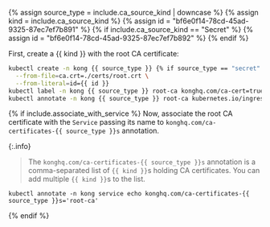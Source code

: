 {% assign source_type = include.ca_source_kind | downcase %}
{% assign kind = include.ca_source_kind %}
{% assign id = "bf6e0f14-78cd-45ad-9325-87ec7ef7b891" %}
{% if include.ca_source_kind == "Secret" %}
{% assign id = "bf6e0f14-78cd-45ad-9325-87ec7ef7b892" %}
{% endif %}

First, create a {{ kind }} with the root CA certificate:

```bash
kubectl create -n kong {{ source_type }} {% if source_type == "secret" %}generic {%endif%}root-ca \
  --from-file=ca.crt=./certs/root.crt \
  --from-literal=id={{ id }} 
kubectl label -n kong {{ source_type }} root-ca konghq.com/ca-cert=true 
kubectl annotate -n kong {{ source_type }} root-ca kubernetes.io/ingress.class=kong
```

{% if include.associate_with_service %}
Now, associate the root CA certificate with the `Service` passing its name to `konghq.com/ca-certificates-{{ source_type }}s` annotation.

{:.info}
> The `konghq.com/ca-certificates-{{ source_type }}s` annotation is a comma-separated list of `{{ kind }}`s holding CA certificates.
> You can add multiple `{{ kind }}`s to the list.

```shell
kubectl annotate -n kong service echo konghq.com/ca-certificates-{{ source_type }}s='root-ca'
```
{% endif %}